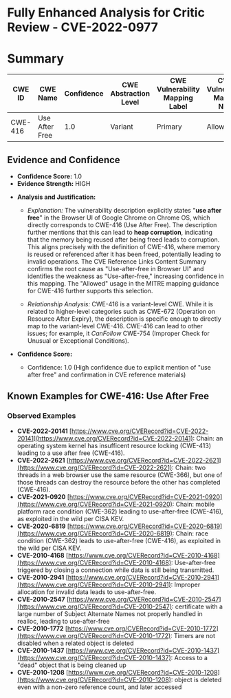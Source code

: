 # Fully Enhanced Analysis for Critic Review - CVE-2022-0977

# Summary
| CWE ID | CWE Name | Confidence | CWE Abstraction Level | CWE Vulnerability Mapping Label | CWE-Vulnerability Mapping Notes |
|---|---|---|---|---|---|
| CWE-416 | Use After Free | 1.0 | Variant | Primary | Allowed |

## Evidence and Confidence

*   **Confidence Score:** 1.0
*   **Evidence Strength:** HIGH

- **Analysis and Justification:**  
  - *Explanation:* The vulnerability description explicitly states "**use after free**" in the Browser UI of Google Chrome on Chrome OS, which directly corresponds to CWE-416 (Use After Free). The description further mentions that this can lead to **heap corruption**, indicating that the memory being reused after being freed leads to corruption. This aligns precisely with the definition of CWE-416, where memory is reused or referenced after it has been freed, potentially leading to invalid operations. The CVE Reference Links Content Summary confirms the root cause as "Use-after-free in Browser UI" and identifies the weakness as "Use-after-free," increasing confidence in this mapping. The "Allowed" usage in the MITRE mapping guidance for CWE-416 further supports this selection.

  - *Relationship Analysis:* CWE-416 is a variant-level CWE. While it is related to higher-level categories such as CWE-672 (Operation on Resource After Expiry), the description is specific enough to directly map to the variant-level CWE-416. CWE-416 can lead to other issues; for example, it *CanFollow* CWE-754 (Improper Check for Unusual or Exceptional Conditions).

- **Confidence Score:**  
  - Confidence: 1.0 (High confidence due to explicit mention of "use after free" and confirmation in CVE reference materials)



## Known Examples for CWE-416: Use After Free
### Observed Examples
- **CVE-2022-20141** [https://www.cve.org/CVERecord?id=CVE-2022-20141](https://www.cve.org/CVERecord?id=CVE-2022-20141): Chain: an operating system kernel has insufficent resource locking (CWE-413) leading to a use after free (CWE-416).
- **CVE-2022-2621** [https://www.cve.org/CVERecord?id=CVE-2022-2621](https://www.cve.org/CVERecord?id=CVE-2022-2621): Chain: two threads in a web browser use the same resource (CWE-366), but one of those threads can destroy the resource before the other has completed (CWE-416).
- **CVE-2021-0920** [https://www.cve.org/CVERecord?id=CVE-2021-0920](https://www.cve.org/CVERecord?id=CVE-2021-0920): Chain: mobile platform race condition (CWE-362) leading to use-after-free (CWE-416), as exploited in the wild per CISA KEV.
- **CVE-2020-6819** [https://www.cve.org/CVERecord?id=CVE-2020-6819](https://www.cve.org/CVERecord?id=CVE-2020-6819): Chain: race condition (CWE-362) leads to use-after-free (CWE-416), as exploited in the wild per CISA KEV.
- **CVE-2010-4168** [https://www.cve.org/CVERecord?id=CVE-2010-4168](https://www.cve.org/CVERecord?id=CVE-2010-4168): Use-after-free triggered by closing a connection while data is still being transmitted.
- **CVE-2010-2941** [https://www.cve.org/CVERecord?id=CVE-2010-2941](https://www.cve.org/CVERecord?id=CVE-2010-2941): Improper allocation for invalid data leads to use-after-free.
- **CVE-2010-2547** [https://www.cve.org/CVERecord?id=CVE-2010-2547](https://www.cve.org/CVERecord?id=CVE-2010-2547): certificate with a large number of Subject Alternate Names not properly handled in realloc, leading to use-after-free
- **CVE-2010-1772** [https://www.cve.org/CVERecord?id=CVE-2010-1772](https://www.cve.org/CVERecord?id=CVE-2010-1772): Timers are not disabled when a related object is deleted
- **CVE-2010-1437** [https://www.cve.org/CVERecord?id=CVE-2010-1437](https://www.cve.org/CVERecord?id=CVE-2010-1437): Access to a "dead" object that is being cleaned up
- **CVE-2010-1208** [https://www.cve.org/CVERecord?id=CVE-2010-1208](https://www.cve.org/CVERecord?id=CVE-2010-1208): object is deleted even with a non-zero reference count, and later accessed
